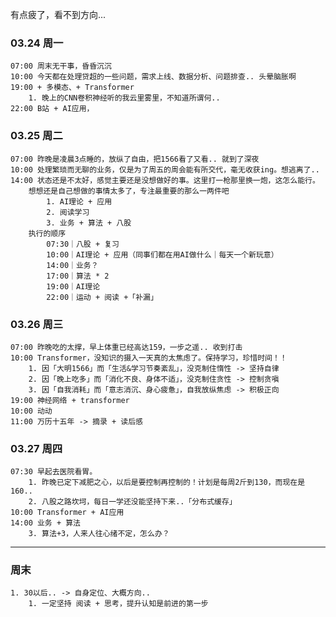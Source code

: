 有点疲了，看不到方向...

### 03.24 周一

	07:00 周末无干事，昏昏沉沉
	10:00 今天都在处理贷超的一些问题，需求上线、数据分析、问题排查.. 头晕脑胀啊
	19:00 + 多模态、+ Transformer 
		1. 晚上的CNN卷积神经听的我云里雾里，不知道所谓何..
	22:00 B站 + AI应用，

### 03.25 周二

	07:00 昨晚是凌晨3点睡的，放纵了自由，把1566看了又看.. 就到了深夜
	10:00 处理繁琐而无聊的业务，仅是为了周五的周会能有所交代，毫无收获ing。想逃离了..
	14:00 状态还是不太好，感觉主要还是没想做好的事。这里打一枪那里换一炮，这怎么能行。
	    想想还是自己想做的事情太多了，专注最重要的那么一两件吧
			1. AI理论 + 应用
			2. 阅读学习
			3. 业务 + 算法 + 八股
		执行的顺序
			07:30｜八股 + 复习
			10:00｜AI理论 + 应用（同事们都在用AI做什么｜每天一个新玩意）
			14:00｜业务？
			17:00｜算法 * 2
			19:00｜AI理论
			22:00｜运动 + 阅读 +「补漏」

### 03.26 周三

	07:00 昨晚吃的太撑，早上体重已经高达159，一步之遥.. 收到打击
	10:00 Transformer，没知识的摄入一天真的太焦虑了。保持学习，珍惜时间！！
		1. 因「大明1566」而「生活&学习节奏紊乱」，没克制住惰性 -> 坚持自律
		2. 因「晚上吃多」而「消化不良、身体不适」，没克制住贪性 -> 控制贪嗔
		3. 因「自我消耗」而「意志消沉、身心疲惫」，自我放纵焦虑 -> 积极正向
	19:00 神经网络 + transformer
	10:00 动动
	11:00 万历十五年 -> 摘录 + 读后感


### 03.27 周四

	07:30 早起去医院看胃。
		1. 昨晚已定下减肥之心，以后是要控制再控制的！计划是每周2斤到130，而现在是160..
		2. 八股之路坎坷，每日一学还没能坚持下来..「分布式缓存」
	10:00 Transformer + AI应用
	14:00 业务 + 算法
		3. 算法+3，人来人往心绪不定，怎么办？


---- 
### 周末

	1. 30以后.. -> 自身定位、大概方向..
		1. 一定坚持 阅读 + 思考，提升认知是前进的第一步
